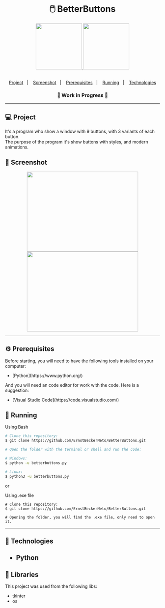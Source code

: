 <h1 align="center">
    🖱️ BetterButtons
</h1>

<div align="center">
    <a href="https://github.com/ErnstBecker/BetterButtons">
    <img height="150px" src="https://github-readme-stats.vercel.app/api/pin/?username=ernstbecker&repo=betterbuttons&theme=gotham">
    <img height="150px" width="150px" src="https://cdn.jsdelivr.net/gh/devicons/devicon/icons/python/python-original.svg">
</div>

<br>

<p align="center">
    <a href="#-project">Project</a>&nbsp;&nbsp;&nbsp;|&nbsp;&nbsp;&nbsp;
    <a href="#-screenshot">Screenshot</a>&nbsp;&nbsp;&nbsp;|&nbsp;&nbsp;&nbsp;
    <a href="#-prerequisites">Prerequisites</a>&nbsp;&nbsp;&nbsp;|&nbsp;&nbsp;&nbsp;
    <a href="#-running">Running</a>&nbsp;&nbsp;&nbsp;|&nbsp;&nbsp;&nbsp;
    <a href="#-technologies">Technologies</a>
</p>

<h3 align="center">
    🚧  Work in Progress  🚧
</h3>

<hr>

### <h2>💻 Project</h2>

It's a program who show a window with 9 buttons, with 3 variants of each button.
<br>The purpose of the program it's show buttons with styles, and modern animations.

### <h2>📸 Screenshot</h2>

<div style="inline" align="center">
    <img width="362.39" height="260,39" src="https://cdn.discordapp.com/attachments/913399145631457312/980839056613212250/Betterbuttons-png.png">
    <img width="362.39" height="260,39" src="https://cdn.discordapp.com/attachments/913399145631457312/980836247964614707/Betterbuttons-gif.gif">
</div>

<hr>

### <h2>⚙ Prerequisites</h2>

Before starting, you will need to have the following tools installed on your computer:

<ul>
    <li>[Python](https://www.python.org/)
</ul>
    
And you will need an code editor for work with the code. Here is a suggestion:

<ul>
    <li>[Visual Studio Code](https://code.visualstudio.com/)
</ul>
    
### <h2>📗 Running</h2>

Using Bash

```bash
# Clone this repository:
$ git clone https://github.com/ErnstBeckerNeto/BetterButtons.git

# Open the folder with the terminal or shell and run the code:

# Windows:
$ python -u betterbuttons.py

# Linux: 
$ python3 -u betterbuttons.py
```

or
  
Using .exe file
  
```exe
# Clone this repository:
$ git clone https://github.com/ErnstBeckerNeto/BetterButtons.git

# Opening the folder, you will find the .exe file, only need to open it.
```

<hr>

<h2>🚀 Technologies<h2>
<ul>
    <li>Python
</ul>
</div>

### <h2>📕 Libraries</h2>
    
<p>This project was used from the following libs:</p>

<ul>
    <li>tkinter
    <li>os
</ul>


